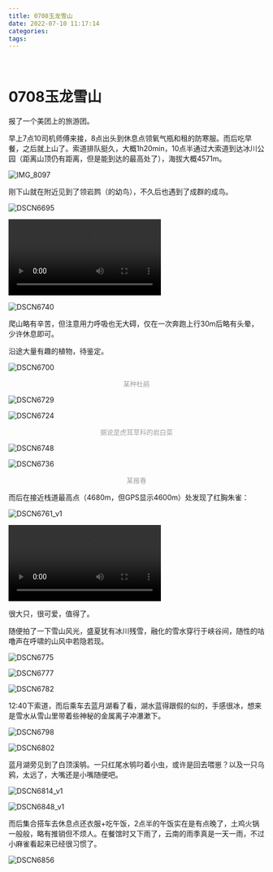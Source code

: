 ```yaml
---
title: 0708玉龙雪山
date: 2022-07-10 11:17:14
categories:
tags:
---
```


 <!-- more -->

# 0708玉龙雪山

报了一个美团上的旅游团。

早上7点10司机师傅来接，8点出头到休息点领氧气瓶和租的防寒服。而后吃早餐，之后就上山了。索道排队挺久，大概1h20min，10点半通过大索道到达冰川公园（距离山顶仍有距离，但是能到达的最高处了），海拔大概4571m。


![IMG_8097](/image/0708玉龙雪山.res/IMG_8097.JPG)



刚下山就在附近见到了领岩鹨（的幼鸟），不久后也遇到了成群的成鸟。

![DSCN6695](/image/0708玉龙雪山.res/DSCN6695.JPG)

<video src="/image/0708玉龙雪山.res/DSCN6698.MOV" controls="controls"></video>

![DSCN6740](/image/0708玉龙雪山.res/DSCN6740.JPG)





爬山略有辛苦，但注意用力呼吸也无大碍，仅在一次奔跑上行30m后略有头晕，少许休息即可。

沿途大量有趣的植物，待鉴定。

![DSCN6700](/image/0708玉龙雪山.res/DSCN6700.JPG)

<center><font color=#a0a0a0 size=2>某种杜鹃</font></center>

![DSCN6729](/image/0708玉龙雪山.res/DSCN6729.JPG)

![DSCN6724](/image/0708玉龙雪山.res/DSCN6724.JPG)

<center><font color=#a0a0a0 size=2>据说是虎耳草科的岩白菜</font></center>

![DSCN6748](/image/0708玉龙雪山.res/DSCN6748.JPG)



![DSCN6736](/image/0708玉龙雪山.res/DSCN6736.JPG)

<center><font color=#a0a0a0 size=2>某报春</font></center>



而后在接近栈道最高点（4680m，但GPS显示4600m）处发现了红胸朱雀：

![DSCN6761_v1](/image/0708玉龙雪山.res/DSCN6761_v1.JPG)

<video src="/image/0708玉龙雪山.res/DSCN6768.MOV" controls></video>

很大只，很可爱，值得了。

随便拍了一下雪山风光，盛夏犹有冰川残雪，融化的雪水穿行于峡谷间，随性的咕噜声在呼啸的山风中若隐若现。

![DSCN6775](/image/0708玉龙雪山.res/DSCN6775.JPG)

![DSCN6777](/image/0708玉龙雪山.res/DSCN6777.JPG)

![DSCN6782](/image/0708玉龙雪山.res/DSCN6782.JPG)



12:40下索道，而后乘车去蓝月湖看了看，湖水蓝得跟假的似的，手感很冰，想来是雪水从雪山里带着些神秘的金属离子冲瀑漱下。



![DSCN6798](/image/0708玉龙雪山.res/DSCN6798.JPG)

![DSCN6802](/image/0708玉龙雪山.res/DSCN6802.JPG)

蓝月湖旁见到了白顶溪鸲。一只红尾水鸲叼着小虫，或许是回去喂崽？以及一只乌鸦，太远了，大嘴还是小嘴随便吧。

![DSCN6814_v1](/image/0708玉龙雪山.res/DSCN6814_v1.JPG)

![DSCN6848_v1](/image/0708玉龙雪山.res/DSCN6848_v1.JPG)

而后集合搭车去休息点还衣服+吃午饭，2点半的午饭实在是有点晚了，土鸡火锅一般般，略有推销但不烦人。在餐馆时又下雨了，云南的雨季真是一天一雨，不过小麻雀看起来已经很习惯了。

![DSCN6856](/image/0708玉龙雪山.res/DSCN6856.JPG)

